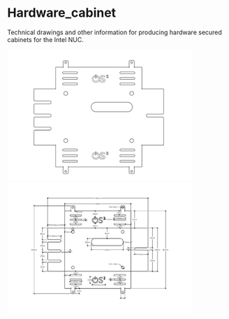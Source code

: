 # Hardware_cabinet
Technical drawings and other information for producing hardware secured cabinets for the Intel NUC.

<img src="/img/Intel_NUC_hardware_cabinet_os2_logo.png" width="425"/> <img src="/img/Intel_NUC_hardware_cabinet_os2_logo_med_maal.png" width="425"/> 
